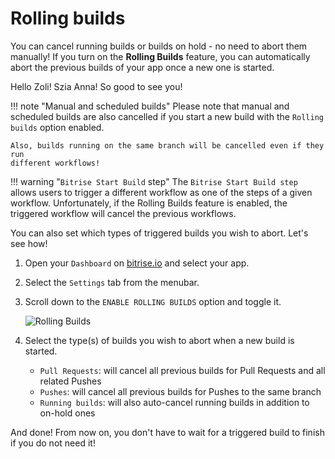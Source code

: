 # Rolling builds

You can cancel running builds or builds on hold - no need to abort them manually! If you turn on the **Rolling Builds** feature, you can automatically abort the previous builds of your app once a new one is started.

Hello Zoli! Szia Anna! So good to see you!

!!! note "Manual and scheduled builds" Please note that manual and scheduled builds are also cancelled if you start a new build with the `Rolling builds` option enabled.

```text
Also, builds running on the same branch will be cancelled even if they run
different workflows!
```

!!! warning "`Bitrise Start Build` step" The `Bitrise Start Build step` allows users to trigger a different workflow as one of the steps of a given workflow. Unfortunately, if the Rolling Builds feature is enabled, the triggered workflow will cancel the previous workflows.

You can also set which types of triggered builds you wish to abort. Let's see how!

1. Open your `Dashboard` on [bitrise.io](https://www.bitrise.io) and select your app.
2. Select the `Settings` tab from the menubar.
3. Scroll down to the `ENABLE ROLLING BUILDS` option and toggle it.

   ![Rolling Builds](https://github.com/OrganizationDummy/devcenter/tree/acf5f40e38b6dcf6fe62e839a4c04acb31fdebd2/img/getting-started/rolling-builds.png)

4. Select the type\(s\) of builds you wish to abort when a new build is started.
   * `Pull Requests`: will cancel all previous builds for Pull Requests and all related Pushes
   * `Pushes`: will cancel all previous builds for Pushes to the same branch
   * `Running builds`: will also auto-cancel running builds in addition to on-hold ones

And done! From now on, you don't have to wait for a triggered build to finish if you do not need it!

